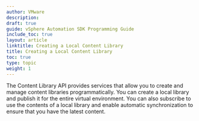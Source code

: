 ```yaml
---
author: VMware
description:
draft: true
guide: vSphere Automation SDK Programming Guide
include_toc: true
layout: article
linktitle: Creating a Local Content Library
title: Creating a Local Content Library
toc: true
type: topic
weight: 1
---
```

The Content Library API provides services that allow you to create and manage content libraries programmatically. You can create a local library and publish it for the entire virtual environment. You can also subscribe to use the contents of a local library and enable automatic synchronization to ensure that you have the latest content.
